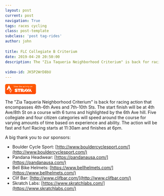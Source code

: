 ```yaml
---
layout: post
current: post
navigation: True
tags: races cycling
class: post-template
subclass: 'post tag-rides'
author: john

title: FLC Collegiate B Criterium
date: 2019-04-20 20:50:00
description: The "Zia Taqueria Neighborhood Criterium" is back for racing action that encompasses 4th-6th Aves and 7th-10th Sts. The start finish will be at 4th Ave/8th St on a course with 6 turns and highlighted by the 6th Ave hill. Five collegiate and four citizen categories will speed around the course for varying amounts of time based on experience and ability. The action will be fast and fun! Racing starts at 11:30am and finishes at 6pm.

video-id: JK5P2WrD8bU
---
```


<a href="https://www.strava.com/activities/2305631382"><img src="/assets/images/viewonstrava.png" style="max-width: 50%; width: 20%;"></a>

The "Zia Taqueria Neighborhood Criterium" is back for racing action that encompasses 4th-6th Aves and 7th-10th Sts. The start finish will be at 4th Ave/8th St on a course with 6 turns and highlighted by the 6th Ave hill. Five collegiate and four citizen categories will speed around the course for varying amounts of time based on experience and ability. The action will be fast and fun! Racing starts at 11:30am and finishes at 6pm.

A big thank you to our sponsors:
- Boulder Cycle Sport: [http://www.bouldercyclesport.com/](http://www.bouldercyclesport.com/)
- Pandana Headwear: [https://pandanausa.com/](https://pandanausa.com/)
- Bell Bike Helmets: [https://www.bellhelmets.com/](https://www.bellhelmets.com/)
- Clif Bar: [http://www.clifbar.com/](http://www.clifbar.com/)
- Skratch Labs: [https://www.skratchlabs.com/](https://www.skratchlabs.com/)